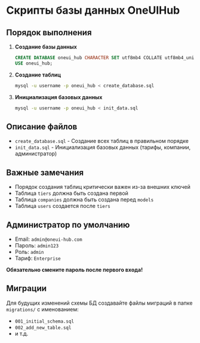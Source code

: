 # Скрипты базы данных OneUIHub

## Порядок выполнения

1. **Создание базы данных**
   ```sql
   CREATE DATABASE oneui_hub CHARACTER SET utf8mb4 COLLATE utf8mb4_unicode_ci;
   USE oneui_hub;
   ```

2. **Создание таблиц**
   ```bash
   mysql -u username -p oneui_hub < create_database.sql
   ```

3. **Инициализация базовых данных**
   ```bash
   mysql -u username -p oneui_hub < init_data.sql
   ```

## Описание файлов

- `create_database.sql` - Создание всех таблиц в правильном порядке
- `init_data.sql` - Инициализация базовых данных (тарифы, компании, администратор)

## Важные замечания

- Порядок создания таблиц критически важен из-за внешних ключей
- Таблица `tiers` должна быть создана первой
- Таблица `companies` должна быть создана перед `models`
- Таблица `users` создается после `tiers`

## Администратор по умолчанию

- Email: `admin@oneui-hub.com`
- Пароль: `admin123`
- Роль: `admin`
- Тариф: `Enterprise`

**Обязательно смените пароль после первого входа!**

## Миграции

Для будущих изменений схемы БД создавайте файлы миграций в папке `migrations/` с именованием:
- `001_initial_schema.sql`
- `002_add_new_table.sql`
- и т.д. 